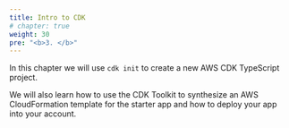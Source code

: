 ```yaml
---
title: Intro to CDK
# chapter: true
weight: 30
pre: "<b>3. </b>"
---
```


<!-- # Creating your first CDK project -->

In this chapter we will use `cdk init` to create a new AWS CDK TypeScript project.

We will also learn how to use the CDK Toolkit to synthesize an AWS
CloudFormation template for the starter app and how to deploy your app into your
account.

